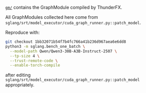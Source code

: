 [`gm/`](https://github.com/shino16/lightning-thunder/tree/sglang-graph-modules/gm) contains the GraphModule compiled by ThunderFX.

All GraphModules collected here come from `sglang/srt/model_executor/cuda_graph_runner.py::patch_model`.

Reproduce with:
```sh
git checkout 1bb32071b54f7b4fc766a41b236d967aea6e6dd8
python3 -m sglang.bench_one_batch \
  --model-path Qwen/Qwen3-30B-A3B-Instruct-2507 \
  --tp-size 4 \
  --trust-remote-code \
  --enable-torch-compile
```
after editing `sglang/srt/model_executor/cuda_graph_runner.py::patch_model` appropriately.
